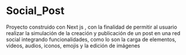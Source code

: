 # Social_Post
Proyecto construido con Next js , con la finalidad de permitir al usuario realizar la simulación de la creación y publicación de un post en una red social integrando funcionalidades, como lo son la carga de elementos, videos, audios, iconos, emojis y la edición de imágenes
